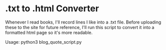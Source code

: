 # .txt to .html Converter

Whenever I read books, I'll record lines I like into a .txt file. Before uploading these to the site for future reference, I'll run this script to convert it into a formatted html page so it's more readable.

Usage: python3 blog\_quote\_script.py <filename>
